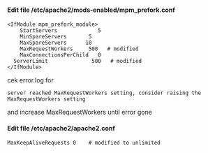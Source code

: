 #### Edit file /etc/apache2/mods-enabled/mpm_prefork.conf 
```
<IfModule mpm_prefork_module>
	StartServers			 5
	MinSpareServers		  5
	MaxSpareServers		 10
	MaxRequestWorkers	  500   # modified
	MaxConnectionsPerChild   0
  ServerLimit              500   # modified
</IfModule>
```

cek error.log for 
```
server reached MaxRequestWorkers setting, consider raising the MaxRequestWorkers setting
```
and increase MaxRequestWorkers until error gone

#### Edit file /etc/apache2/apache2.conf
```
MaxKeepAliveRequests 0    # modified to unlimited
```
